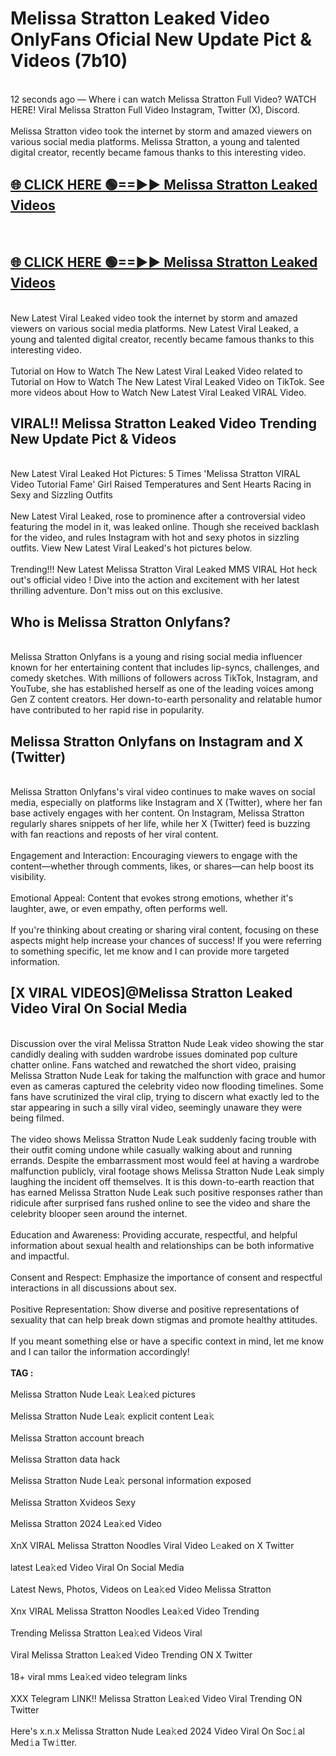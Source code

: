 # Melissa Stratton Leaked Video OnlyFans Oficial New Update Pict & Videos (7b10)
<br>
12 seconds ago — Where i can watch Melissa Stratton Full Video? WATCH HERE! Viral Melissa Stratton Full Video Instagram, Twitter (X), Discord.
<br><br>
Melissa Stratton video took the internet by storm and amazed viewers on various social media platforms. Melissa Stratton, a young and talented digital creator, recently became famous thanks to this interesting video.
<br>
<h2><a href="https://play.trustnlinepharmacy.us?title=Melissa_Stratton">🌐 CLICK HERE 🟢==►► Melissa Stratton Leaked Videos</a></h2>
<br>
<h2><a href="https://play.trustnlinepharmacy.us?title=Melissa_Stratton">🌐 CLICK HERE 🟢==►► Melissa Stratton Leaked Videos</a></h2>
<br>
New Latest Viral Leaked video took the internet by storm and amazed viewers on various social media platforms. New Latest Viral Leaked, a young and talented digital creator, recently became famous thanks to this interesting video.
<br><br>
Tutorial on How to Watch The New Latest Viral Leaked Video related to Tutorial on How to Watch The New Latest Viral Leaked Video on TikTok. See more videos about How to Watch New Latest Viral Leaked VIRAL Video.
<br>
<h2>VIRAL!! Melissa Stratton Leaked Video Trending New Update Pict & Videos</h2>
<br>
New Latest Viral Leaked Hot Pictures: 5 Times 'Melissa Stratton VIRAL Video Tutorial Fame' Girl Raised Temperatures and Sent Hearts Racing in Sexy and Sizzling Outfits
<br><br>
New Latest Viral Leaked, rose to prominence after a controversial video featuring the model in it, was leaked online. Though she received backlash for the video, and rules Instagram with hot and sexy photos in sizzling outfits. View New Latest Viral Leaked's hot pictures below.
<br><br>
Trending!!! New Latest Melissa Stratton Viral Leaked MMS VIRAL Hot heck out's official video ! Dive into the action and excitement with her latest thrilling adventure. Don't miss out on this exclusive.
<br>
<h2>Who is Melissa Stratton Onlyfans?</h2>
<br>
Melissa Stratton Onlyfans is a young and rising social media influencer known for her entertaining content that includes lip-syncs, challenges, and comedy sketches. With millions of followers across TikTok, Instagram, and YouTube, she has established herself as one of the leading voices among Gen Z content creators. Her down-to-earth personality and relatable humor have contributed to her rapid rise in popularity.
<br>
<h2>Melissa Stratton Onlyfans on Instagram and X (Twitter)</h2>
<br>
Melissa Stratton Onlyfans's viral video continues to make waves on social media, especially on platforms like Instagram and X (Twitter), where her fan base actively engages with her content. On Instagram, Melissa Stratton regularly shares snippets of her life, while her X (Twitter) feed is buzzing with fan reactions and reposts of her viral content.
<br><br>
Engagement and Interaction: Encouraging viewers to engage with the content—whether through comments, likes, or shares—can help boost its visibility.
<br><br>
Emotional Appeal: Content that evokes strong emotions, whether it's laughter, awe, or even empathy, often performs well.
<br><br>
If you're thinking about creating or sharing viral content, focusing on these aspects might help increase your chances of success! If you were referring to something specific, let me know and I can provide more targeted information.
<br>
<h2>[X VIRAL VIDEOS]@Melissa Stratton Leaked Video Viral On Social Media</h2>
<br>
Discussion over the viral Melissa Stratton Nude Leak video showing the star candidly dealing with sudden wardrobe issues dominated pop culture chatter online. Fans watched and rewatched the short video, praising Melissa Stratton Nude Leak for taking the malfunction with grace and humor even as cameras captured the celebrity video now flooding timelines. Some fans have scrutinized the viral clip, trying to discern what exactly led to the star appearing in such a silly viral video, seemingly unaware they were being filmed.
<br><br>
The video shows Melissa Stratton Nude Leak suddenly facing trouble with their outfit coming undone while casually walking about and running errands. Despite the embarrassment most would feel at having a wardrobe malfunction publicly, viral footage shows Melissa Stratton Nude Leak simply laughing the incident off themselves. It is this down-to-earth reaction that has earned Melissa Stratton Nude Leak such positive responses rather than ridicule after surprised fans rushed online to see the video and share the celebrity blooper seen around the internet.
<br><br>
Education and Awareness: Providing accurate, respectful, and helpful information about sexual health and relationships can be both informative and impactful.
<br><br>
Consent and Respect: Emphasize the importance of consent and respectful interactions in all discussions about sex.
<br><br>
Positive Representation: Show diverse and positive representations of sexuality that can help break down stigmas and promote healthy attitudes.
<br><br>
If you meant something else or have a specific context in mind, let me know and I can tailor the information accordingly!
<br><br>
<strong>TAG :</strong>
<br><br>
Melissa Stratton Nude Lea𝚔 Lea𝚔ed pictures
<br><br>
Melissa Stratton Nude Lea𝚔 explicit content Lea𝚔
<br><br>
Melissa Stratton account breach
<br><br>
Melissa Stratton data hack
<br><br>
Melissa Stratton Nude Lea𝚔 personal information exposed
<br><br>
Melissa Stratton Xvideos Sexy
<br><br>
Melissa Stratton 2024 Lea𝚔ed Video
<br><br>
XnX VIRAL Melissa Stratton Noodles Viral Video L𝚎aked on X Twitter
<br><br>
latest Lea𝚔ed Video Viral On Social Media
<br><br>
Latest News, Photos, Videos on Lea𝚔ed Video Melissa Stratton
<br><br>
Xnx VIRAL Melissa Stratton Noodles Lea𝚔ed Video Trending
<br><br>
Trending Melissa Stratton Lea𝚔ed Videos Viral
<br><br>
Viral Melissa Stratton Lea𝚔ed Video Trending ON X Twitter
<br><br>
18+ viral mms Lea𝚔ed video telegram links
<br><br>
XXX Telegram LINK!! Melissa Stratton Lea𝚔ed Video Viral Trending ON Twitter
<br><br>
Here's x.n.x Melissa Stratton Nude Lea𝚔ed 2024 Video Viral On Soc𝚒al Med𝚒a Tw𝚒tter.